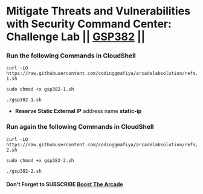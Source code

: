# Mitigate Threats and Vulnerabilities with Security Command Center: Challenge Lab || [GSP382](https://www.cloudskillsboost.google/focuses/71935?parent=catalog) ||

### Run the following Commands in CloudShell

```
curl -LO https://raw.githubusercontent.com/codinggmafiya/arcadelabsolution/refs/heads/main/gsp382-1.sh

sudo chmod +x gsp382-1.sh

./gsp382-1.sh
```

* **Reserve Static External IP** address name **static-ip**

### Run again the following Commands in CloudShell

```
curl -LO https://raw.githubusercontent.com/codinggmafiya/arcadelabsolution/refs/heads/main/gsp382-2.sh

sudo chmod +x gsp382-2.sh

./gsp382-2.sh
```

#### Don't Forget to SUBSCRIBE [Boost The Arcade](https://www.youtube.com/@BoostTheArcade)
